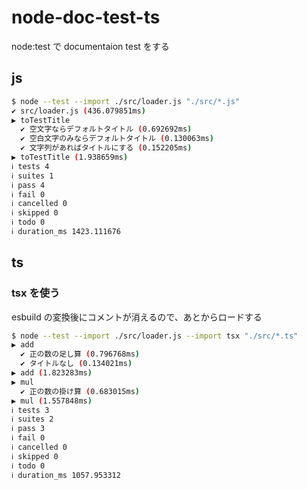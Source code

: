 # node-doc-test-ts

node:test で documentaion test をする

## js

```sh
$ node --test --import ./src/loader.js "./src/*.js"
✔ src/loader.js (436.079851ms)
▶ toTestTitle
  ✔ 空文字ならデフォルトタイトル (0.692692ms)
  ✔ 空白文字のみならデフォルトタイトル (0.130063ms)
  ✔ 文字列があればタイトルにする (0.152205ms)
▶ toTestTitle (1.938659ms)
ℹ tests 4
ℹ suites 1
ℹ pass 4
ℹ fail 0
ℹ cancelled 0
ℹ skipped 0
ℹ todo 0
ℹ duration_ms 1423.111676
```

## ts

### tsx を使う

esbuild の変換後にコメントが消えるので、あとからロードする

```sh
$ node --test --import ./src/loader.js --import tsx "./src/*.ts"
▶ add
  ✔ 正の数の足し算 (0.796768ms)
  ✔ タイトルなし (0.134021ms)
▶ add (1.823283ms)
▶ mul
  ✔ 正の数の掛け算 (0.683015ms)
▶ mul (1.557848ms)
ℹ tests 3
ℹ suites 2
ℹ pass 3
ℹ fail 0
ℹ cancelled 0
ℹ skipped 0
ℹ todo 0
ℹ duration_ms 1057.953312
```
